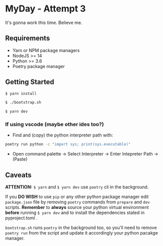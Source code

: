 # MyDay - Attempt 3

It's gonna work this time. Believe me.

## Requirements

- Yarn or NPM package managers
- NodeJS >= 14
- Python >= 3.6
- Poetry package manager

## Getting Started


```bash
$ yarn install

```
```bash
$ ./bootstrap.sh
```
```bash
$ yarn dev
```
### If using vscode (maybe other ides too?)
- Find and (copy) the python interpreter path with:
```bash
poetry run python -c "import sys; print(sys.executable)"
```
- Open command palette -> Select Interpreter -> Enter Intepreter Path -> (Paste)


## Caveats

**ATTENTION:** `$ yarn` and `$ yarn dev` use `poetry` cli in the background.

If you **DO WISH** to use `pip` or any other python package manager edit `package.json` file by removing `poetry` commands
from `prepare` and `dev` scripts. **Remember** to **always** source your python virtual environment **before** running `$ yarn dev` and to install the dependencies stated in pyproject.toml .

`bootstrap.sh` runs `poetry` in the background too, so you'll need to remove `poetry run` from the script and update it accordingly your python pacakge manager.
